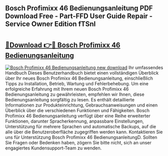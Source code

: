 ## Bosch Profimixx 46 Bedienungsanleitung PDF Download Free - Part-FFD User Guide Repair - Service Owner Edition fTSnI

# <h2><a href="http://df11ss.blite.top/?on=Bosch+Profimixx+46+Bedienungsanleitung">🔗Download 👉🔴 Bosch Profimixx 46 Bedienungsanleitung</a></h2>

[![Bosch Profimixx 46 Bedienungsanleitung new download](https://i.imgur.com/lujVjoI.png)](http://df11ss.blite.top/?on=Bosch+Profimixx+46+Bedienungsanleitung)
Ihr umfassendes Handbuch Dieses Benutzerhandbuch bietet einen vollständigen Überblick über Ihr neues Bosch Profimixx 46 Bedienungsanleitung, einschließlich Tipps zu Installation, Betrieb, Wartung und Fehlerbehebung. Um eine erfolgreiche Erfahrung mit Ihrem neuen Bosch Profimixx 46 Bedienungsanleitung zu gewährleisten, empfehlen wir Ihnen, diese Bedienungsanleitung sorgfältig zu lesen. Es enthält detaillierte Informationen zur Produkteinrichtung, Gebrauchsanweisungen und einen Überblick über die verschiedenen Funktionen und Fähigkeiten. Bosch Profimixx 46 Bedienungsanleitung verfügt über eine Reihe erweiterter Funktionen, darunter Spracherkennung, anpassbare Einstellungen, Unterstützung für mehrere Sprachen und automatische Backups, auf die alle über die Benutzeroberfläche zugegriffen werden kann. Kontaktieren Sie uns für Unterstützung Bosch Profimixx 46 BedienungsanleitungD. Sollten Sie Fragen oder Bedenken haben, zögern Sie bitte nicht, sich an unser engagiertes Kundensupport-Team zu wenden.
